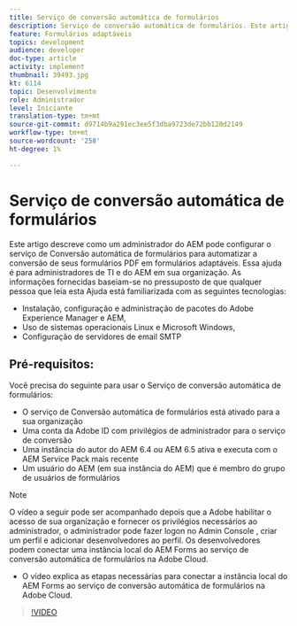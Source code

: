 ```yaml
---
title: Serviço de conversão automática de formulários
description: Serviço de conversão automática de formulários. Este artigo descreve como um administrador do AEM pode configurar o serviço de Conversão automática de formulários para automatizar a conversão de seus formulários PDF em formulários adaptáveis. Essa ajuda é para administradores de TI e do AEM em sua organização.
feature: Formulários adaptáveis
topics: development
audience: developer
doc-type: article
activity: implement
thumbnail: 39493.jpg
kt: 6114
topic: Desenvolvimento
role: Administrador
level: Iniciante
translation-type: tm+mt
source-git-commit: d9714b9a291ec3ee5f3dba9723de72bb120d2149
workflow-type: tm+mt
source-wordcount: '258'
ht-degree: 1%

---
```


# Serviço de conversão automática de formulários

Este artigo descreve como um administrador do AEM pode configurar o serviço de Conversão automática de formulários para automatizar a conversão de seus formulários PDF em formulários adaptáveis. Essa ajuda é para administradores de TI e do AEM em sua organização. As informações fornecidas baseiam-se no pressuposto de que qualquer pessoa que leia esta Ajuda está familiarizada com as seguintes tecnologias:

* Instalação, configuração e administração de pacotes do Adobe Experience Manager e AEM,
* Uso de sistemas operacionais Linux e Microsoft Windows,
* Configuração de servidores de email SMTP

## Pré-requisitos:

Você precisa do seguinte para usar o Serviço de conversão automática de formulários:

* O serviço de Conversão automática de formulários está ativado para a sua organização
* Uma conta da Adobe ID com privilégios de administrador para o serviço de conversão
* Uma instância do autor do AEM 6.4 ou AEM 6.5 ativa e executa com o AEM Service Pack mais recente
* Um usuário do AEM (em sua instância do AEM) que é membro do grupo de usuários de formulários

>[!NOTE]
>O vídeo a seguir pode ser acompanhado depois que a Adobe habilitar o acesso de sua organização e fornecer os privilégios necessários ao administrador, o administrador pode fazer logon no Admin Console , criar um perfil e adicionar desenvolvedores ao perfil. Os desenvolvedores podem conectar uma instância local do AEM Forms ao serviço de conversão automática de formulários na Adobe Cloud.

* O vídeo explica as etapas necessárias para conectar a instância local do AEM Forms ao serviço de conversão automática de formulários na Adobe Cloud.

>[!VIDEO](https://video.tv.adobe.com/v/39493/?quality=9&learn=on)

